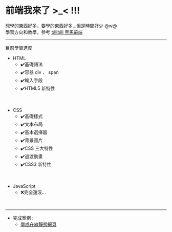 # 前端我來了 >_< !!!
想學的東西好多，要學的東西好多...但是時間好少 @w@ <br>
學習方向和教學，參考 [bilibili 黑馬前端](https://space.bilibili.com/415434293)</p>

---

目前學習進度<br>

* HTML 
  - ✔️基礎語法
  - ✔️容器 div 、 span
  - ✔️輸入手段
  - ✔️HTML5 新特性
<br>

* CSS
  - ✔️基礎樣式
  - ✔️文本布局
  - ✔️基本選擇器
  - ✔️背景圖片
  - ✔️CSS 三大特性
  - ✔️過渡動畫
  - ✔️CSS3 新特性
<br>

* JavaScript
  - ❌完全還沒...
<br>

---

* 完成案例 : 
  - [學成在線靜態網頁](https://github.com/sakura0711/HTML_study1/tree/main/%E5%A4%A7%E5%9E%8B%E6%A1%88%E4%BE%8B-%E5%AD%B8%E6%88%90%E5%9C%A8%E7%B7%9A)
